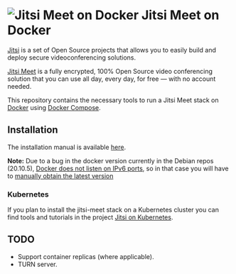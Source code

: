 # ![Jitsi Meet on Docker](resources/jitsi-docker.png) Jitsi Meet on Docker

[Jitsi](https://jitsi.org/) is a set of Open Source projects that allows you to easily build and deploy secure videoconferencing solutions.

[Jitsi Meet](https://jitsi.org/jitsi-meet/) is a fully encrypted, 100% Open Source video conferencing solution that you can use all day, every day, for free — with no account needed.

This repository contains the necessary tools to run a Jitsi Meet stack on [Docker](https://www.docker.com)
using [Docker Compose](https://docs.docker.com/compose/).

## Installation

The installation manual is available [here](https://jitsi.github.io/handbook/docs/devops-guide/devops-guide-docker).

**Note:** Due to a bug in the docker version currently in the Debian repos (20.10.5), [Docker does not listen on IPv6 ports](https://forums.docker.com/t/docker-doesnt-open-ipv6-ports/106201/2), so in that case you will have to [manually obtain the latest version](https://docs.docker.com/engine/install/debian/)

### Kubernetes

If you plan to install the jitsi-meet stack on a Kubernetes cluster
you can find tools and tutorials in the project [Jitsi on Kubernetes](https://github.com/jitsi-contrib/jitsi-kubernetes).

## TODO

* Support container replicas (where applicable).
* TURN server.
